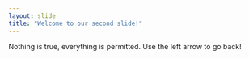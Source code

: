 ```yaml
---
layout: slide
title: "Welcome to our second slide!"
---
```

Nothing is true, everything is permitted.
Use the left arrow to go back!
